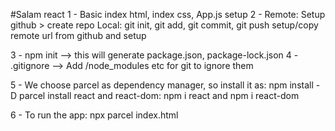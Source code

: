 #Salam react
1 - Basic index html, index css, App.js setup
2 - Remote: Setup github > create repo
Local: git init, git add, git commit, git push setup/copy remote url from github and setup

3 - npm init --> this will generate package.json, package-lock.json
4 - .gitignore --> Add /node_modules etc for git to ignore them

5 - We choose parcel as dependency manager,
so install it as: npm install -D parcel
install react and react-dom: npm i react and npm i react-dom

6 - To run the app: npx parcel index.html
